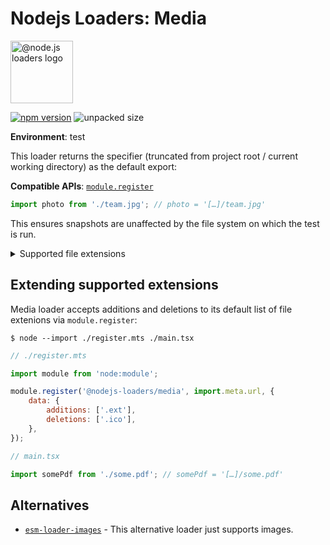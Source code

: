# Nodejs Loaders: Media

<img src="https://raw.githubusercontent.com/nodejs-loaders/nodejs-loaders/refs/heads/main/logo.svg" height="100" width="100" alt="@node.js loaders logo" />

[![npm version](https://img.shields.io/npm/v/@nodejs-loaders/media.svg)](https://www.npmjs.com/package/@nodejs-loaders/media)
![unpacked size](https://img.shields.io/npm/unpacked-size/@nodejs-loaders/media)

**Environment**: test

This loader returns the specifier (truncated from project root / current working directory) as the default export:

**Compatible APIs**: [`module.register`](https://nodejs.org/api/module.html#moduleregisterspecifier-parenturl-options)

```js
import photo from './team.jpg'; // photo = '[…]/team.jpg'
```

This ensures snapshots are unaffected by the file system on which the test is run.

<details>
<summary>Supported file extensions</summary>

Audio/Video:
* `.av1`
* `.mp3`
* `.mp3`
* `.mp4`
* `.ogg`
* `.webm`

Images:

* `.avif`
* `.gif`
* `.ico`
* `.jpeg`
* `.jpg`
* `.png`
* `.webp`
</details>

## Extending supported extensions

Media loader accepts additions and deletions to its default list of file extenions via `module.register`:

```console
$ node --import ./register.mts ./main.tsx
```

```js
// ./register.mts

import module from 'node:module';

module.register('@nodejs-loaders/media', import.meta.url, {
	data: {
		additions: ['.ext'],
		deletions: ['.ico'],
	},
});
```

```jsx
// main.tsx

import somePdf from './some.pdf'; // somePdf = '[…]/some.pdf'
```

## Alternatives

* [`esm-loader-images`](https://github.com/brev/esm-loaders/tree/main/packages/esm-loader-images#readme) - This alternative loader just supports images.
